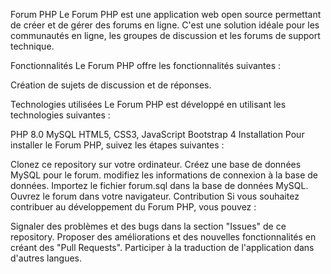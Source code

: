 Forum PHP
Le Forum PHP est une application web open source permettant de créer et de gérer des forums en ligne. C'est une solution idéale pour les communautés en ligne, les groupes de discussion et les forums de support technique.

Fonctionnalités
Le Forum PHP offre les fonctionnalités suivantes :

Création de sujets de discussion et de réponses.

Technologies utilisées
Le Forum PHP est développé en utilisant les technologies suivantes :

PHP 8.0
MySQL
HTML5, CSS3, JavaScript
Bootstrap 4
Installation
Pour installer le Forum PHP, suivez les étapes suivantes :

Clonez ce repository sur votre ordinateur.
Créez une base de données MySQL pour le forum.
modifiez les informations de connexion à la base de données.
Importez le fichier forum.sql dans la base de données MySQL.
Ouvrez le forum dans votre navigateur.
Contribution
Si vous souhaitez contribuer au développement du Forum PHP, vous pouvez :

Signaler des problèmes et des bugs dans la section "Issues" de ce repository.
Proposer des améliorations et des nouvelles fonctionnalités en créant des "Pull Requests".
Participer à la traduction de l'application dans d'autres langues.
